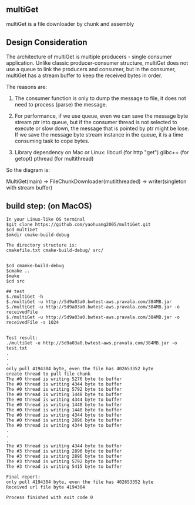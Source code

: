 ## multiGet
multiGet is a file downloader by chunk and assembly

## Design Consideration
The architecture of multiGet is multiple producers - single consumer application.
Unlike classic producer-consumer structure, multiGet does not use a queue to link
the producers and consumer, but in the consumer, multiGet has a stream buffer to
keep the received bytes in order.

The reasons are:
1. The consumer function is only to dump the message to file, it
   does not need to process (parse) the message.

2. For performance, if we use queue, even we can save the message byte stream
   ptr into queue, but if the consumer thread is not selected to execute or slow down,
   the message that is pointed by ptr might be lose. If we save the message byte stream instance
   in the queue, it is a time consuming task to cope bytes.

3. Library dependency on Mac or Linux:
       libcurl (for http "get")
       glibc++ (for getopt)
       pthread (for multithread)


So the diagram is:

 MultiGet(main) -> FileChunkDownloader(mutilthreaded) -> writer(singleton with stream buffer) 


## build step: (on MacOS)

```
In your Linux-like OS terminal
$git clone https://github.com/yaohuang2005/multiGet.git
$cd multiGet
$mkdir cmake-build-debug

The directory structure is:
cmakefile.txt cmake-build-debug/ src/


$cd cmamke-build-debug
$cmake ..
$make
$cd src

## test
$./multiGet -h
$./multiGet -u http://5d9a03a0.bwtest-aws.pravala.com/384MB.jar
$./multiGet -u http://5d9a03a0.bwtest-aws.pravala.com/384MB.jar -o receivedFile
$./multiGet -u http://5d9a03a0.bwtest-aws.pravala.com/384MB.jar -o receivedFile -s 1024


Test result:
./multiGet -u http://5d9a03a0.bwtest-aws.pravala.com/384MB.jar -o test.txt
.
.
.
only pull 4194304 byte, even the file has 402653352 byte
create thread to pull file chunk
The #0 thread is writing 5276 byte to buffer
The #0 thread is writing 4344 byte to buffer
The #0 thread is writing 5792 byte to buffer
The #0 thread is writing 1448 byte to buffer
The #0 thread is writing 4344 byte to buffer
The #0 thread is writing 1448 byte to buffer
The #0 thread is writing 1448 byte to buffer
The #0 thread is writing 4344 byte to buffer
The #0 thread is writing 2896 byte to buffer
The #0 thread is writing 4344 byte to buffer
.
.
.
The #3 thread is writing 4344 byte to buffer
The #3 thread is writing 2896 byte to buffer
The #3 thread is writing 2896 byte to buffer
The #3 thread is writing 5792 byte to buffer
The #3 thread is writing 5415 byte to buffer

Final report:
only pull 4194304 byte, even the file has 402653352 byte
Received url file byte 4194304

Process finished with exit code 0


```
